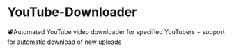 # YouTube-Downloader
📽️Automated YouTube video downloader for specified YouTubers + support for automatic download of new uploads
